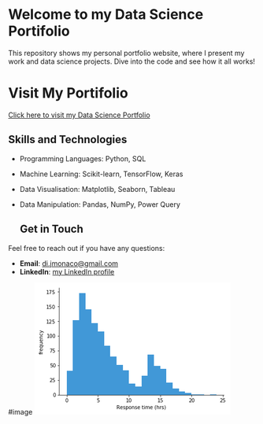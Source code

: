 # Welcome to my Data Science Portifolio

This repository shows my personal portfolio website, where I present my work and data science projects. Dive into the code and see how it all works!

# Visit My Portifolio

[Click here to visit my Data Science Portfolio](https://jdimonaco.github.io/)

## Skills and Technologies

- Programming Languages: Python, SQL
- Machine Learning: Scikit-learn, TensorFlow, Keras
- Data Visualisation: Matplotlib, Seaborn, Tableau
- Data Manipulation: Pandas, NumPy, Power Query

  ## Get in Touch

Feel free to reach out if you have any questions:

- **Email**: [di.jmonaco@gmail.com](mailto:di.jmonaco@gmail.com)
- **LinkedIn**: [my LinkedIn profile](https://linkedin.com/in/yjessicad7)


#image
![histogram](assets/histogram-example-1.png)


